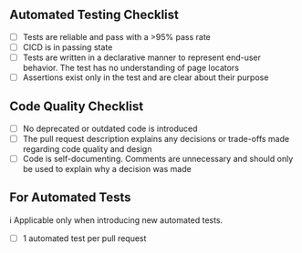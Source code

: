 ## Automated Testing Checklist
- [ ] Tests are reliable and pass with a >95% pass rate
- [ ] CICD is in passing state
- [ ] Tests are written in a declarative manner to represent end-user behavior. The test has no understanding of page locators
- [ ] Assertions exist only in the test and are clear about their purpose
## Code Quality Checklist
- [ ] No deprecated or outdated code is introduced
- [ ] The pull request description explains any decisions or trade-offs made regarding code quality and design
- [ ] Code is self-documenting. Comments are unnecessary and should only be used to explain why a decision was made
## For Automated Tests
ℹ️ Applicable only when introducing new automated tests.
- [ ] 1 automated test per pull request
